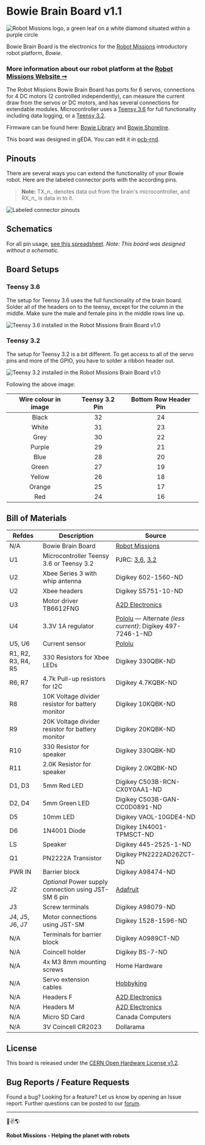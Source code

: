 # Bowie Brain Board v1.1

![Robot Missions logo, a green leaf on a white diamond situated within a purple circle](http://robotmissions.org/images/github/robot_missions_colour_500px.png)

Bowie Brain Board is the electronics for the [Robot Missions](http://robotmissions.org) introductory robot platform, _Bowie_.

### More information about our robot platform at the [Robot Missions Website ➞](http://robotmissions.org)

The Robot Missions Bowie Brain Board has ports for 6 servos, connections for 4 DC motors (2 controlled independently), can measure the current draw from the servos or DC motors, and has several connections for extendable modules. Microcontroller uses a [Teensy 3.6](https://www.pjrc.com/store/teensy36.html) for full functionality including data logging, or a [Teensy 3.2](https://www.pjrc.com/store/teensy32.html).

Firmware can be found here: [Bowie Library](https://github.com/RobotMissions/BowieLib) and [Bowie Shoreline](https://github.com/RobotMissions/BowieShoreline).

This board was designed in gEDA. You can edit it in [pcb-rnd](http://repo.hu/projects/pcb-rnd/).

## Pinouts

There are several ways you can extend the functionality of your Bowie robot. Here are the labeled connector ports with the according pins.

> **Note:** TX_n_ denotes data out from the brain's microcontroller, and RX_n_ is data in to it.

![Labeled connector pinouts](http://robotmissions.org/images/github/brain_board_pins_small_new.png?)

## Schematics

For all pin usage, [see this spreadsheet](https://docs.google.com/spreadsheets/d/1hbOPDjGGXycjbXXOjvf-UFxm08XbPSapu2aIzFMsICY/edit?usp=sharing). _Note: This board was designed without a schematic._

## Board Setups

### Teensy 3.6

The setup for Teensy 3.6 uses the full functionality of the brain board. Solder all of the headers on to the teensy, except for the column in the middle. Make sure the male and female pins in the middle rows line up.

![Teensy 3.6 installed in the Robot Missions Brain Board v1.0](http://robotmissions.org/images/github/robot_missions_brain_teensy36.jpg)

### Teensy 3.2

The setup for Teensy 3.2 is a bit different. To get access to all of the servo pins and more of the GPIO, you have to solder a ribbon header out.

![Teensy 3.2 installed in the Robot Missions Brain Board v1.0](http://robotmissions.org/images/github/robot_missions_brain_teensy32.jpg)

Following the above image:

| Wire colour in image  |  Teensy 3.2 Pin  |  Bottom Row Header Pin
| :-------------------: | :--------------: | :-----------------:
| Black | 32 | 24
| White | 31 | 23
| Grey | 30 | 22
| Purple | 29 | 21
| Blue | 28 | 20
| Green | 27 | 19
| Yellow | 26 | 18
| Orange | 25 | 17
| Red | 24 | 16

## Bill of Materials

| Refdes | Description | Source |
| --- | --- | --- |
| N/A | Bowie Brain Board | [Robot Missions](mailto:hello@robotmissions.org) |
| U1 | Microcontroller Teensy 3.6 or Teensy 3.2 | PJRC: [3.6](https://www.pjrc.com/store/teensy36.html), [3.2](https://www.pjrc.com/store/teensy32.html) |
| U2 | Xbee Series 3 with whip antenna | Digikey 602-1560-ND |
| U2 | Xbee headers | Digikey S5751-10-ND |
| U3 | Motor driver TB6612FNG | [A2D Electronics](https://a2delectronics.ca/shop/modules/tb6612fng-motor-driver/) |
| U4 | 3.3V 1A regulator | [Pololu](https://www.pololu.com/product/2830) — Alternate _(less current)_: Digikey 497-7246-1-ND |
| U5, U6 | Current sensor | [Pololu](https://www.pololu.com/product/2453) |
| R1, R2, R3, R4, R5 | 330 Resistors for Xbee LEDs | Digikey 330QBK-ND |
| R6, R7 | 4.7k Pull-up resistors for I2C | Digikey 4.7KQBK-ND |
| R8 | 10K Voltage divider resistor for battery monitor | Digikey 10KQBK-ND |
| R9 | 20K Voltage divider resistor for battery monitor | Digikey 20KQBK-ND |
| R10 | 330 Resistor for speaker | Digikey 330QBK-ND |
| R11 | 2.0K Resistor for speaker | Digikey 2.0KQBK-ND |
| D1, D3 | 5mm Red LED | Digikey C503B-RCN-CX0Y0AA1-ND |
| D2, D4 | 5mm Green LED | Digikey C503B-GAN-CC0D0891-ND |
| D5 | 10mm LED | Digikey VAOL-10GDE4-ND |
| D6 | 1N4001 Diode | Digikey 1N4001-TPMSCT-ND |
| LS | Speaker | Digikey 445-2525-1-ND |
| Q1 | PN2222A Transistor | Digikey PN2222AD26ZCT-ND |
| PWR IN | Barrier block | Digikey A98474-ND |
| J2 | _Optional_ Power supply connection using JST-SM 6 pin | [Adafruit](https://www.adafruit.com/product/1665) |
| J3 | Screw terminals | Digikey A98079-ND |
| J4, J5, J6, J7 | Motor connections using JST-SM | Digikey 1528-1596-ND | 
| N/A | Terminals for barrier block | Digikey A0989CT-ND |
| N/A | Coincell holder | Digikey BS-7-ND |
| N/A | 4x M3 8mm mounting screws | Home Hardware |
| N/A | Servo extension cables | [Hobbyking](https://hobbyking.com/en_us/twisted-30cm-servo-lead-extention-jr-22awg-5pcs-set.html) |
| N/A | Headers F | [A2D Electronics](https://a2delectronics.ca/shop/wires-and-connectors/5pcs-40pin-2-54mm-female-headers/) |
| N/A | Headers M | [A2D Electronics](https://a2delectronics.ca/shop/wires-and-connectors/5pcs-40pin-2-54mm-male-headers/) |
| N/A | Micro SD Card | Canada Computers | 
| N/A | 3V Coincell CR2023 | Dollarama |

## License

This board is released under the [CERN Open Hardware License v1.2](https://www.ohwr.org/projects/cernohl/wiki).

## Bug Reports / Feature Requests

Found a bug? Looking for a feature? Let us know by opening an Issue report. Further questions can be posted to our [forum](http://forum.robotmissions.org).

---

🤖✌️🌎

**Robot Missions - Helping the planet with robots**
